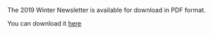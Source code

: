 <!--
.. title: Winter 2019 Newsletter.
.. slug: 2019-10-10-summer-newsletter
.. date: 2019-10-10 13:49:30 UTC
.. tags: parishcouncil
.. category:
.. link:
.. description:
.. type: text
-->

The 2019 Winter Newsletter is available for download in PDF format.


You can download it [here](https://drive.google.com/open?id=10EFvRC-Hpjhg8tmNx6qjSuy5pxra8HG6)
